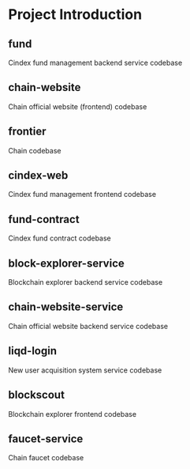 # Project Introduction

## fund
Cindex fund management backend service codebase
## chain-website
Chain official website (frontend) codebase
## frontier
Chain codebase
## cindex-web
Cindex fund management frontend codebase
## fund-contract
Cindex fund contract codebase
## block-explorer-service
Blockchain explorer backend service codebase
## chain-website-service
Chain official website backend service codebase
## liqd-login
New user acquisition system service codebase
## blockscout
Blockchain explorer frontend codebase
## faucet-service
Chain faucet codebase
